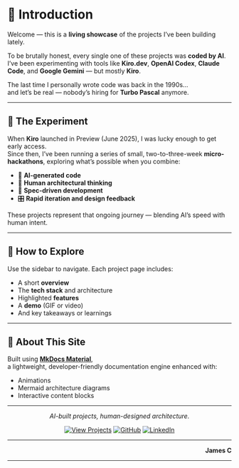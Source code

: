 # 🧠 Introduction

Welcome — this is a **living showcase** of the projects I’ve been building lately.

To be brutally honest, every single one of these projects was **coded by AI**.  
I’ve been experimenting with tools like **Kiro.dev**, **OpenAI Codex**, **Claude Code**, and **Google Gemini** — but mostly **Kiro**.

The last time I personally wrote code was back in the 1990s...  
and let’s be real — nobody’s hiring for **Turbo Pascal** anymore.

---

## 🧪 The Experiment

When **Kiro** launched in Preview (June 2025), I was lucky enough to get early access.  
Since then, I’ve been running a series of small, two-to-three-week **micro-hackathons**, exploring what’s possible when you combine:
- 🧩 **AI-generated code**
- 🧠 **Human architectural thinking**
- 🧾 **Spec-driven development**
- 🎛️ **Rapid iteration and design feedback**

These projects represent that ongoing journey — blending AI’s speed with human intent.

---

## 🧭 How to Explore

Use the sidebar to navigate. Each project page includes:
- A short **overview**
- The **tech stack** and architecture
- Highlighted **features**
- A **demo** (GIF or video)
- And key takeaways or learnings

---

## 👋 About This Site

Built using [**MkDocs Material**](https://squidfunk.github.io/mkdocs-material/),  
a lightweight, developer-friendly documentation engine enhanced with:
- Animations
- Mermaid architecture diagrams
- Interactive content blocks

---

<div align="center" markdown="1">

*AI-built projects, human-designed architecture.*

[![View Projects](https://img.shields.io/badge/View_Projects-%F0%9F%9A%80-blue)](./projects/_index.md)
[![GitHub](https://img.shields.io/badge/GitHub-Ready2k-black?logo=github)](https://github.com/Ready2k)
[![LinkedIn](https://img.shields.io/badge/LinkedIn-Connect-blue?logo=linkedin)](https://www.linkedin.com/in/jamescregeen/)

</div>

---

<div align="right">

<strong>James C</strong>

</div>

---
